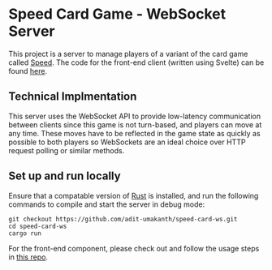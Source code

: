 # Speed Card Game - WebSocket Server

This project is a server to manage players of a variant of the card game called [Speed](https://en.wikipedia.org/wiki/Spit_(card_game)). The code for the front-end client (written using Svelte) can be found [here](https://github.com/adit-umakanth/speed-card-frontend).

## Technical Implmentation

This server uses the WebSocket API to provide low-latency communication between clients since this game is not turn-based, and players can move at any time. These moves have to be reflected in the game state as quickly as possible to both players so WebSockets are an ideal choice over HTTP request polling or similar methods.

## Set up and run locally
Ensure that a compatable version of [Rust](https://www.rust-lang.org/learn/get-started) is installed, and run the following commands to compile and start the server in debug mode:
```
git checkout https://github.com/adit-umakanth/speed-card-ws.git
cd speed-card-ws
cargo run
```

For the front-end component, please check out and follow the usage steps in [this repo](https://github.com/adit-umakanth/speed-card-frontend).
